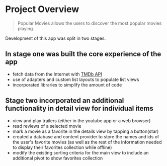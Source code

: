 # Project Overview

> Popular Movies allows the users to discover the most popular movies playing



Development of this app was split in two stages. 



## In stage one was built the core experience of the app

* fetch data from the Internet with [TMDb API](https://www.themoviedb.org/documentation/api)
* use of adapters and custom list layouts to populate list views
* incorporated libraries to simplify the amount of code 

## Stage two incorporated an additional functionality in detail view for individual items

* view and play trailers (either in the youtube app or a web browser)
* read reviews of a selected movie
* mark a movie as a favorite in the details view by tapping a button(star)
* created a database and content provider to store the names and ids of the user's favorite movies (as well as the rest of the information needed to display their favorites collection while offline)
* modify the existing sorting criteria for the main view to include an additional pivot to show favorites collection
